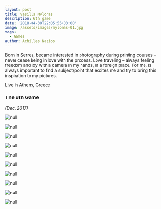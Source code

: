 ```yaml
---
layout: post
title: Vasilis Mylonas
description: 6th game
date: '2018-04-30T22:05:55+03:00'
image: /assets/images/mylonas-01.jpg
tags:
  - Games
author: Achilles Nasios
---
```

Born in Serres,
became interested in photography during printing courses – never cease being in love with the process.
Love traveling – always feeling freedom and joy with a camera in my hands, in a foreign place.
For me, is always important to find a subject/point that excites me and try to bring this inspiration to my pictures.

Live in Athens, Greece

### The 6th Game

_(Dec. 2017)_

![null](/assets/images/mylonas-01.jpg)

![null](/assets/images/mylonas-02.jpg)

![null](/assets/images/mylonas-03.jpg)

![null](/assets/images/mylonas-04.jpg)

![null](/assets/images/mylonas-05.jpg)

![null](/assets/images/mylonas-06.jpg)

![null](/assets/images/mylonas-07.jpg)

![null](/assets/images/mylonas-08.jpg)

![null](/assets/images/mylonas-09.jpg)

![null](/assets/images/mylonas-10.jpg)
